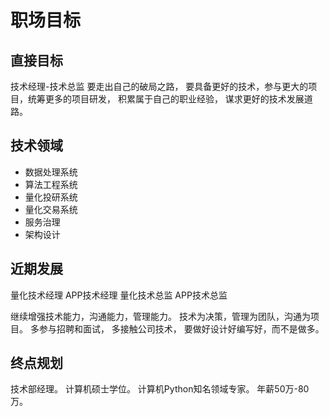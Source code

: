 # 职场目标

## 直接目标

技术经理-技术总监
要走出自己的破局之路，
要具备更好的技术，参与更大的项目，统筹更多的项目研发，
积累属于自己的职业经验，
谋求更好的技术发展道路。

## 技术领域

- 数据处理系统
- 算法工程系统
- 量化投研系统
- 量化交易系统
- 服务治理
- 架构设计

## 近期发展

量化技术经理
APP技术经理
量化技术总监
APP技术总监

继续增强技术能力，沟通能力，管理能力。
技术为决策，管理为团队，沟通为项目。
多参与招聘和面试，
多接触公司技术，
要做好设计好编写好，而不是做多。

## 终点规划

技术部经理。
计算机硕士学位。
计算机Python知名领域专家。
年薪50万-80万。